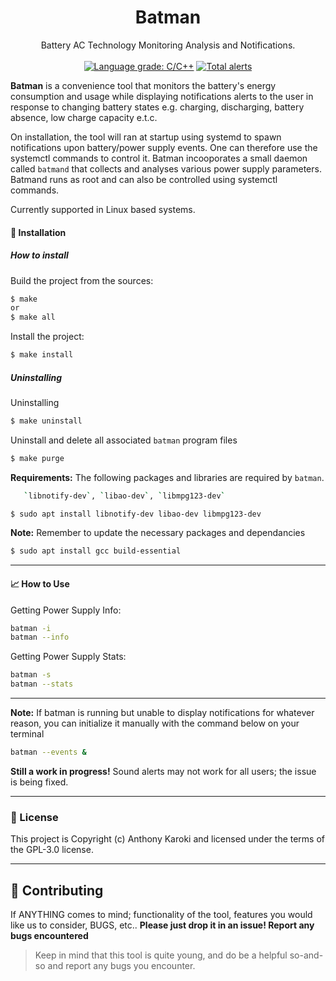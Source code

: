 <h1 align="center"> Batman </h1>
<p align="center">
    Battery AC Technology Monitoring Analysis and Notifications.
    <br />
  <br />
  <a href="https://lgtm.com/projects/g/Mithil467/mitpick/context:cpp"><img alt="Language grade: C/C++" src="https://img.shields.io/lgtm/grade/cpp/g/Mithil467/mitpick.svg?logo=lgtm&logoWidth=18"/></a>
  <a href="https://lgtm.com/projects/g/Mithil467/mitpick/alerts/"><img alt="Total alerts" src="https://img.shields.io/lgtm/alerts/g/Mithil467/mitpick.svg?logo=lgtm&logoWidth=18"/></a>
</p>

**Batman** is a convenience tool that monitors the battery's energy consumption and usage while displaying notifications alerts to the user in response to changing battery states e.g. charging, discharging, battery absence, low charge capacity e.t.c.

On installation, the tool will ran at startup using systemd to spawn notifications upon battery/power supply events.
One can therefore use the systemctl commands to control it.
Batman incooporates a small daemon called `batmand` that collects and analyses various power supply parameters. Batmand runs
as root and can also be controlled using systemctl commands.

Currently supported in Linux based systems.

#### 🔧 Installation
##### How to install

Build the project from the sources:
```sh
$ make
or
$ make all
```

Install the project:

```sh
$ make install
```

##### Uninstalling
Uninstalling
```sh
$ make uninstall
```
Uninstall and delete all associated `batman` program files
```sh
$ make purge
```

**Requirements:** The following packages and libraries are required by `batman`. 
```sh
   `libnotify-dev`, `libao-dev`, `libmpg123-dev`
```
```sh
$ sudo apt install libnotify-dev libao-dev libmpg123-dev
```
**Note:** Remember to update the necessary packages and dependancies
```sh
$ sudo apt install gcc build-essential
```

----

#### 📈 How to Use
Getting Power Supply Info:
```sh
batman -i
batman --info
```

Getting Power Supply Stats:
```sh
batman -s
batman --stats
```

----

**Note:** If batman is running but unable to display notifications for whatever reason, you can initialize it manually with the command below on your terminal
```sh
batman --events &
```


**Still a work in progress!**
Sound alerts may not work for all users; the issue is being fixed.

----
### 📜 License

This project is Copyright (c) Anthony Karoki and licensed under the terms of the GPL-3.0 license.

----
## 💚 Contributing
If ANYTHING comes to mind; functionality of the tool, features you would like us to consider, BUGS, etc.. 
**Please just drop it in an issue! Report any bugs encountered**
> Keep in mind that this tool is quite young, and do be a
> helpful so-and-so and report any bugs you encounter.

